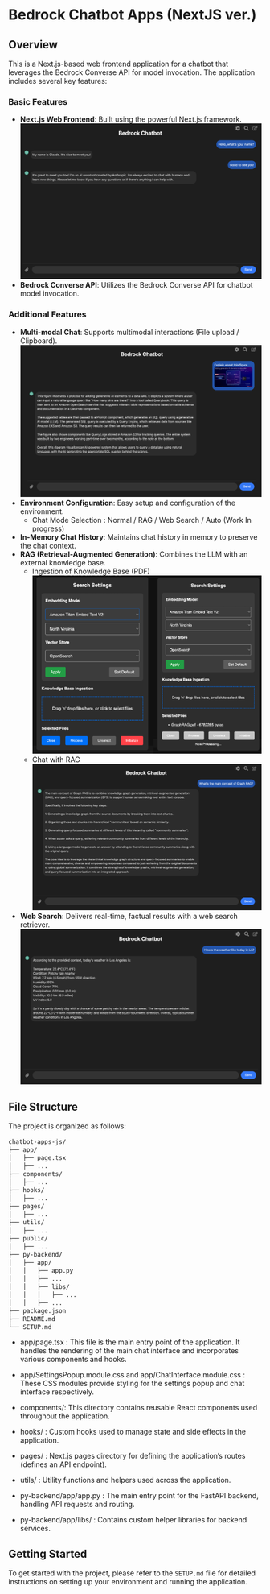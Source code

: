 
# Bedrock Chatbot Apps (NextJS ver.)

## Overview

This is a Next.js-based web frontend application for a chatbot that leverages the Bedrock Converse API for model invocation. The application includes several key features:

### Basic Features
- **Next.js Web Frontend**: Built using the powerful Next.js framework.
        ![Basic chat](./images/Basic-chat.png)
- **Bedrock Converse API**: Utilizes the Bedrock Converse API for chatbot model invocation.

### Additional Features
- **Multi-modal Chat**: Supports multimodal interactions (File upload / Clipboard).
        ![Multimodal chat](./images/Multimodal-chat.png)
- **Environment Configuration**: Easy setup and configuration of the environment.
    - Chat Mode Selection : Normal / RAG / Web Search / Auto (Work In progress)
- **In-Memory Chat History**: Maintains chat history in memory to preserve the chat context.
- **RAG (Retrieval-Augmented Generation)**: Combines the LLM with an external knowledge base.
    - Ingestion of Knowledge Base (PDF)
        ![RAG ingestion](./images/RAG-ingestion.png)   
    - Chat with RAG
        ![RAG chat](./images/RAG-chat.png)   
- **Web Search**: Delivers real-time, factual results with a web search retriever.        
        ![Web search chat](./images/Web-search-chat.png)   



## File Structure

The project is organized as follows:

```
chatbot-apps-js/
├── app/
│   ├── page.tsx
│   ├── ...
├── components/ 
│   ├── ...
├── hooks/
│   ├── ...
├── pages/
│   ├── ...
├── utils/
│   ├── ...
├── public/
│   ├── ...
├── py-backend/
│   ├── app/
│   │   ├── app.py
│   │   ├── ...
│   │   ├── libs/
│   │   │   ├── ...
│   │   ├── ...
├── package.json
├── README.md
└── SETUP.md
```

- app/page.tsx : This file is the main entry point of the application. It handles the rendering of the main chat interface and incorporates various components and hooks.

- app/SettingsPopup.module.css and app/ChatInterface.module.css : These CSS modules provide styling for the settings popup and chat interface respectively.

- components/: This directory contains reusable React components used throughout the application.

- hooks/ : Custom hooks used to manage state and side effects in the application.

- pages/ : Next.js pages directory for defining the application’s routes (defines an API endpoint).

- utils/ : Utility functions and helpers used across the application.

- py-backend/app/app.py : The main entry point for the FastAPI backend, handling API requests and routing.

- py-backend/app/libs/ : Contains custom helper libraries for backend services.


## Getting Started

To get started with the project, please refer to the `SETUP.md` file for detailed instructions on setting up your environment and running the application.

